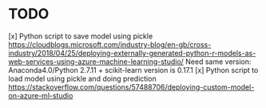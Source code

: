 # TODO
[x] Python script to save model using pickle
	https://cloudblogs.microsoft.com/industry-blog/en-gb/cross-industry/2018/04/25/deploying-externally-generated-python-r-models-as-web-services-using-azure-machine-learning-studio/
	Need same version: Anaconda4.0/Python 2.7.11 + scikit-learn version is 0.17.1
[x] Python script to load model using pickle and doing prediction
	https://stackoverflow.com/questions/57488706/deploying-custom-model-on-azure-ml-studio
